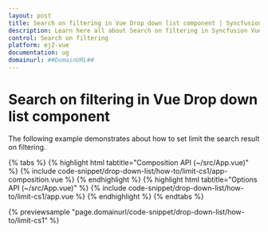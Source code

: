 ```yaml
---
layout: post
title: Search on filtering in Vue Drop down list component | Syncfusion
description: Learn here all about Search on filtering in Syncfusion Vue Drop down list component of Syncfusion Essential JS 2 and more.
control: Search on filtering 
platform: ej2-vue
documentation: ug
domainurl: ##DomainURL##
---
```


# Search on filtering in Vue Drop down list component

The following example demonstrates about how to set limit the search result on filtering.

{% tabs %}
{% highlight html tabtitle="Composition API (~/src/App.vue)" %}
{% include code-snippet/drop-down-list/how-to/limit-cs1/app-composition.vue %}
{% endhighlight %}
{% highlight html tabtitle="Options API (~/src/App.vue)" %}
{% include code-snippet/drop-down-list/how-to/limit-cs1/app.vue %}
{% endhighlight %}
{% endtabs %}
        
{% previewsample "page.domainurl/code-snippet/drop-down-list/how-to/limit-cs1" %}